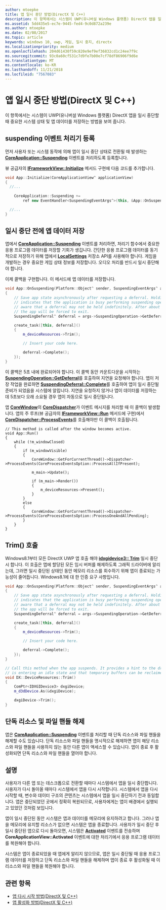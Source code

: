 ```yaml
---
author: mtoepke
title: 앱 일시 중단 방법(DirectX 및 C++)
description: 이 항목에서는 시스템이 UWP(유니버설 Windows 플랫폼) DirectX 앱을 일시 중단할 때 중요한 시스템 상태 및 앱 데이터를 저장하는 방법을 보여 줍니다.
ms.assetid: 5dd435e5-ec7e-9445-fed4-9c0d872a239e
ms.author: mtoepke
ms.date: 02/08/2017
ms.topic: article
keywords: windows 10, uwp, 게임, 일시 중지, directx
ms.localizationpriority: medium
ms.openlocfilehash: 204d61430f59c820e9ef9ef36832cd1c24ee7f9c
ms.sourcegitcommit: 93c0a60cf531c7d9fe7b00e7cf78df86906f9d6e
ms.translationtype: MT
ms.contentlocale: ko-KR
ms.lasthandoff: 11/21/2018
ms.locfileid: "7567083"
---
```

# <a name="how-to-suspend-an-app-directx-and-c"></a>앱 일시 중단 방법(DirectX 및 C++)



이 항목에서는 시스템이 UWP(유니버설 Windows 플랫폼) DirectX 앱을 일시 중단할 때 중요한 시스템 상태 및 앱 데이터를 저장하는 방법을 보여 줍니다.

## <a name="register-the-suspending-event-handler"></a>suspending 이벤트 처리기 등록


먼저 사용자 또는 시스템 동작에 의해 앱이 일시 중단 상태로 전환될 때 발생하는 [**CoreApplication::Suspending**](https://msdn.microsoft.com/library/windows/apps/br205860) 이벤트를 처리하도록 등록합니다.

뷰 공급자의 [**IFrameworkView::Initialize**](https://msdn.microsoft.com/library/windows/apps/hh700495) 메서드 구현에 다음 코드를 추가합니다.

```cpp
void App::Initialize(CoreApplicationView^ applicationView)
{
  //...
  
    CoreApplication::Suspending +=
        ref new EventHandler<SuspendingEventArgs^>(this, &App::OnSuspending);

  //...
}
```

## <a name="save-any-app-data-before-suspending"></a>일시 중단 전에 앱 데이터 저장


앱에서 [**CoreApplication::Suspending**](https://msdn.microsoft.com/library/windows/apps/br205860) 이벤트를 처리하면, 처리기 함수에서 중요한 응용 프로그램 데이터를 저장할 기회가 생깁니다. 간단한 응용 프로그램 데이터를 동기적으로 저장하기 위해 앱에서 [**LocalSettings**](https://msdn.microsoft.com/library/windows/apps/br241622) 저장소 API를 사용해야 합니다. 게임을 개발하는 경우 중요한 게임 상태 정보를 저장합니다. 오디오 처리를 반드시 일시 중단해야 합니다.

이제 콜백을 구현합니다. 이 메서드에 앱 데이터를 저장합니다.

```cpp
void App::OnSuspending(Platform::Object^ sender, SuspendingEventArgs^ args)
{
    // Save app state asynchronously after requesting a deferral. Holding a deferral
    // indicates that the application is busy performing suspending operations. Be
    // aware that a deferral may not be held indefinitely. After about five seconds,
    // the app will be forced to exit.
    SuspendingDeferral^ deferral = args->SuspendingOperation->GetDeferral();

    create_task([this, deferral]()
    {
        m_deviceResources->Trim();

        // Insert your code here.

        deferral->Complete();
    });
}
```

이 콜백은 5초 내에 완료되어야 합니다. 이 콜백 동안 카운트다운을 시작하는 [**SuspendingOperation::GetDeferral**](https://msdn.microsoft.com/library/windows/apps/br224690)를 호출하여 지연을 요청해야 합니다. 앱이 저장 작업을 완료하면 [**SuspendingDeferral::Complete**](https://msdn.microsoft.com/library/windows/apps/br224685)를 호출하여 앱이 일시 중단될 준비가 되었음을 시스템에 알립니다. 지연을 요청하지 않거나 앱이 데이터를 저장하는 데 5초보다 오래 소요될 경우 앱이 자동으로 일시 중단됩니다.

앱 [**CoreWindow**](https://msdn.microsoft.com/library/windows/apps/br208225)의 [**CoreDispatcher**](https://msdn.microsoft.com/library/windows/apps/br208211)가 이벤트 메시지를 처리할 때 이 콜백이 발생합니다. 앱의 주 루프(뷰 공급자의 [**IFrameworkView::Run**](https://msdn.microsoft.com/library/windows/apps/hh700505) 메서드에 구현)에서 [**CoreDispatcher::ProcessEvents**](https://msdn.microsoft.com/library/windows/apps/br208215)를 호출해야만 이 콜백이 호출됩니다.

``` syntax
// This method is called after the window becomes active.
void App::Run()
{
    while (!m_windowClosed)
    {
        if (m_windowVisible)
        {
            CoreWindow::GetForCurrentThread()->Dispatcher->ProcessEvents(CoreProcessEventsOption::ProcessAllIfPresent);

            m_main->Update();

            if (m_main->Render())
            {
                m_deviceResources->Present();
            }
        }
        else
        {
            CoreWindow::GetForCurrentThread()->Dispatcher->ProcessEvents(CoreProcessEventsOption::ProcessOneAndAllPending);
        }
    }
}
```

## <a name="call-trim"></a>Trim() 호출


Windows8.1부터 모든 DirectX UWP 앱 호출 해야 [**idxgidevice3:: Trim**](https://msdn.microsoft.com/library/windows/desktop/dn280346) 일시 중단 시 합니다. 이 호출은 앱에 할당된 모든 임시 버퍼를 해제하도록 그래픽 드라이버에 알리는데, 그러면 일시 중단된 상태인 동안 메모리 리소스를 회수하기 위해 앱이 종료되는 가능성이 줄어듭니다. Windows8.1에 대 한 인증 요구 사항입니다.

```cpp
void App::OnSuspending(Platform::Object^ sender, SuspendingEventArgs^ args)
{
    // Save app state asynchronously after requesting a deferral. Holding a deferral
    // indicates that the application is busy performing suspending operations. Be
    // aware that a deferral may not be held indefinitely. After about five seconds,
    // the app will be forced to exit.
    SuspendingDeferral^ deferral = args->SuspendingOperation->GetDeferral();

    create_task([this, deferral]()
    {
        m_deviceResources->Trim();

        // Insert your code here.

        deferral->Complete();
    });
}

// Call this method when the app suspends. It provides a hint to the driver that the app 
// is entering an idle state and that temporary buffers can be reclaimed for use by other apps.
void DX::DeviceResources::Trim()
{
    ComPtr<IDXGIDevice3> dxgiDevice;
    m_d3dDevice.As(&dxgiDevice);

    dxgiDevice->Trim();
}
```

## <a name="release-any-exclusive-resources-and-file-handles"></a>단독 리소스 및 파일 핸들 해제


앱은 [**CoreApplication::Suspending**](https://msdn.microsoft.com/library/windows/apps/br205860) 이벤트를 처리할 때 단독 리소스와 파일 핸들을 해제할 수도 있습니다. 단독 리소스와 파일 핸들을 명시적으로 해제하면 앱이 해당 리소스와 파일 핸들을 사용하지 않는 동안 다른 앱이 액세스할 수 있습니다. 앱이 종료 후 활성화되면 단독 리소스와 파일 핸들을 열어야 합니다.

## <a name="remarks"></a>설명


사용자가 다른 앱 또는 데스크톱으로 전환할 때마다 시스템에서 앱을 일시 중단합니다. 사용자가 다시 돌아올 때마다 시스템에서 앱을 다시 시작합니다. 시스템에서 앱을 다시 시작할 때, 변수와 데이터 구조의 콘텐츠는 시스템에서 앱을 일시 중단하기 전과 동일합니다. 앱은 중단되었던 곳에서 정확히 복원되므로, 사용자에게는 앱이 배경에서 실행되고 있었던 것처럼 보입니다.

앱이 일시 중단된 동안 시스템은 앱과 데이터를 메모리에 유지하려고 합니다. 그러나 앱을 메모리에 유지할 리소스가 없으면 시스템은 앱을 종료합니다. 사용자가 일시 중단 후 일시 중단된 앱으로 다시 돌아오면, 시스템은 [**Activated**](https://msdn.microsoft.com/library/windows/apps/br225018) 이벤트를 전송하며 **CoreApplicationView::Activated** 이벤트에 대한 처리기에서 응용 프로그램 데이터를 복원해야 합니다.

시스템은 앱이 종료되었을 때 앱에게 알리지 않으므로, 앱은 일시 중단될 때 응용 프로그램 데이터를 저장하고 단독 리소스와 파일 핸들을 해제하며 앱이 종료 후 활성화될 때 이 리소스와 파일 핸들을 복원해야 합니다.

## <a name="related-topics"></a>관련 항목

* [앱 다시 시작 방법(DirectX 및 C++)](how-to-resume-an-app-directx-and-cpp.md)
* [앱 활성화 방법(DirectX 및 C++)](how-to-activate-an-app-directx-and-cpp.md)

 

 




